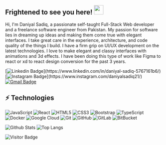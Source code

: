 ## Frightened to see you here! <img src="https://raw.githubusercontent.com/aemmadi/aemmadi/master/wave.gif" width="30">

Hi, I'm Daniyal Sadiq, a passionate self-taught Full-Stack Web developer and a freelance
software engineer from Pakistan. My passion for software lies in dreaming up ideas and
making them come true with elegant interfaces. I take great care in the experience,
architecture, and code quality of the things I build. I have a firm grip on UI/UX
development on the latest technologies. I love to make elegant and classy interfaces with
animations and 3d effects. I have been doing this type of work like Figma to react or xd to
react design conversion for the past 3 years.

[![Linkedin Badge](https://img.shields.io/badge/-anirudhemmadi-blue?style=flat-square&logo=Linkedin&logoColor=white&link=[https://www.linkedin.com/in/anirudhemmadi/](https://www.linkedin.com/in/daniyal-sadiq-5767161b6/))](https://www.linkedin.com/in/daniyal-sadiq-5767161b6/)
[![Instagram Badge](https://img.shields.io/badge/-kanna6501-purple?style=flat-square&logo=instagram&logoColor=white&link=[https://instagram.com/kanna6501/](https://www.instagram.com/daniyalsadiq21/))](https://www.instagram.com/daniyalsadiq21/)
[![Gmail Badge](https://img.shields.io/badge/-kanna6501@gmail.com-c14438?style=flat-square&logo=Gmail&logoColor=white&link=mailto:daniyalsadiq4@gmail.com)](mailto:daniyalsadiq4@gmail.com)

## ⚡ Technologies

![JavaScript](https://img.shields.io/badge/-JavaScript-black?style=flat-square&logo=javascript)
![React](https://img.shields.io/badge/-React-black?style=flat-square&logo=react)
![HTML5](https://img.shields.io/badge/-HTML5-E34F26?style=flat-square&logo=html5&logoColor=white)
![CSS3](https://img.shields.io/badge/-CSS3-1572B6?style=flat-square&logo=css3)
![Bootstrap](https://img.shields.io/badge/-Bootstrap-563D7C?style=flat-square&logo=bootstrap)
![TypeScript](https://img.shields.io/badge/-TypeScript-007ACC?style=flat-square&logo=typescript)
![Docker](https://img.shields.io/badge/-Docker-black?style=flat-square&logo=docker)
![Google Cloud](https://img.shields.io/badge/Google%20Cloud-black?style=flat-square&logo=google-cloud)
![Git](https://img.shields.io/badge/-Git-black?style=flat-square&logo=git)
![GitHub](https://img.shields.io/badge/-GitHub-181717?style=flat-square&logo=github)
![GitLab](https://img.shields.io/badge/-GitLab-FCA121?style=flat-square&logo=gitlab)
![BitBucket](https://img.shields.io/badge/-BitBucket-darkblue?style=flat-square&logo=bitbucket)

![Github Stats](https://github-readme-stats.vercel.app/api?username=daniyal8&count_private=true&show_icons=true&include_all_commits=true)
![Top Langs](https://github-readme-stats.vercel.app/api/top-langs/?username=daniyal8&hide=TeX&layout=compact)

![Visitor Badge](https://visitor-badge.laobi.icu/badge?page_id=daniyal8.daniyal8)

